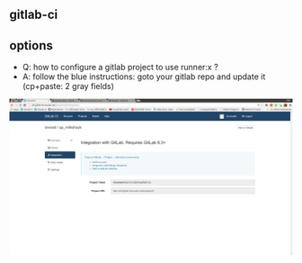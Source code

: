 gitlab-ci
----


options
----
- Q: how to configure a gitlab project to use runner:x ?
- A: follow the blue instructions: goto your gitlab repo and update it (cp+paste: 2 gray fields)

![how to setup for c.i - on my gitlab repo ?](../png/gitlab_ci_instructions_for_configuration_on_gitlab.png)